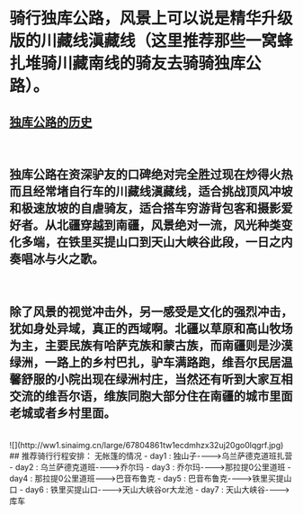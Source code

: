 <!-- 
.. link: 
.. description: 
.. tags: travel , 新疆 
.. date: 2014/01/09 21:07:31
.. title: 天山独库公路
.. slug: tian-shan-du-ku-gong-lu
-->

# 骑行独库公路，风景上可以说是精华升级版的川藏线滇藏线（这里推荐那些一窝蜂扎堆骑川藏南线的骑友去骑骑独库公路）。      
    
       
## <a href="http://baike.baidu.com/view/3259902.htm?noadapt=1" target="_blank">独库公路的历史</a>
  
<br/>        
              
              
## 独库公路在资深驴友的口碑绝对完全胜过现在炒得火热而且经常堵自行车的川藏线滇藏线，适合挑战顶风冲坡和极速放坡的自虐骑友，适合搭车穷游背包客和摄影爱好者。从北疆穿越到南疆，风景绝对一流，风光种类变化多端，在铁里买提山口到天山大峡谷此段，一日之内奏唱冰与火之歌。    

 <br/>  
   
## 除了风景的视觉冲击外，另一感受是文化的强烈冲击，犹如身处异域，真正的西域啊。北疆以草原和高山牧场为主，主要民族有哈萨克族和蒙古族，而南疆则是沙漠绿洲，一路上的乡村巴扎，驴车满路跑，维吾尔民居温馨舒服的小院出现在绿洲村庄，当然还有听到大家互相交流的维吾尔语，维族同胞大部分住在南疆的城市里面老城或者乡村里面。  <!-- TEASER_END -->
<br/>
![](http://ww1.sinaimg.cn/large/67804861tw1ecdmhzx32uj20go0lqgrf.jpg)    

<br/>
## 推荐骑行行程安排： 无帐篷的情况   
- day1 : 独山子---->乌兰萨德克道班扎营
- day2 : 乌兰萨德克道班---->乔尔玛
- day3 : 乔尔玛---->那拉提0公里道班
- day4 : 那拉提0公里道班--->巴音布鲁克
- day5 : 巴音布鲁克---->铁里买提山口
- day6 : 铁里买提山口---->天山大峡谷or大龙池
- day7 : 天山大峡谷---->库车
